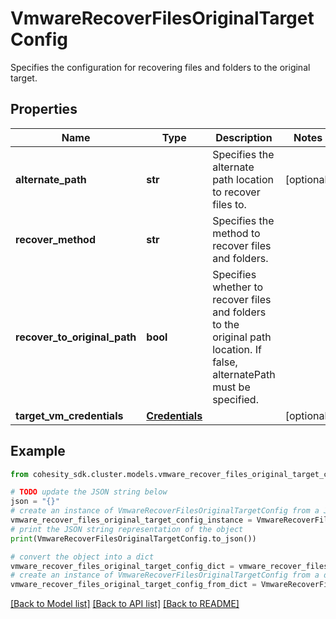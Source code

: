 # VmwareRecoverFilesOriginalTargetConfig

Specifies the configuration for recovering files and folders to the original target.

## Properties

Name | Type | Description | Notes
------------ | ------------- | ------------- | -------------
**alternate_path** | **str** | Specifies the alternate path location to recover files to. | [optional] 
**recover_method** | **str** | Specifies the method to recover files and folders. | 
**recover_to_original_path** | **bool** | Specifies whether to recover files and folders to the original path location. If false, alternatePath must be specified. | 
**target_vm_credentials** | [**Credentials**](Credentials.md) |  | [optional] 

## Example

```python
from cohesity_sdk.cluster.models.vmware_recover_files_original_target_config import VmwareRecoverFilesOriginalTargetConfig

# TODO update the JSON string below
json = "{}"
# create an instance of VmwareRecoverFilesOriginalTargetConfig from a JSON string
vmware_recover_files_original_target_config_instance = VmwareRecoverFilesOriginalTargetConfig.from_json(json)
# print the JSON string representation of the object
print(VmwareRecoverFilesOriginalTargetConfig.to_json())

# convert the object into a dict
vmware_recover_files_original_target_config_dict = vmware_recover_files_original_target_config_instance.to_dict()
# create an instance of VmwareRecoverFilesOriginalTargetConfig from a dict
vmware_recover_files_original_target_config_from_dict = VmwareRecoverFilesOriginalTargetConfig.from_dict(vmware_recover_files_original_target_config_dict)
```
[[Back to Model list]](../README.md#documentation-for-models) [[Back to API list]](../README.md#documentation-for-api-endpoints) [[Back to README]](../README.md)


